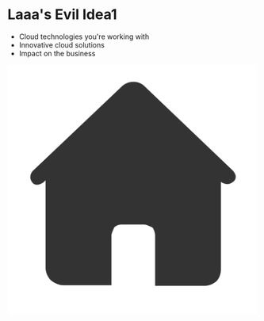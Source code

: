 # Laaa's Evil Idea1

- Cloud technologies you're working with
- Innovative cloud solutions
- Impact on the business

<div class="fixed bottom-5 right-5 p-2 bg-white rounded-full shadow-md hover:bg-gray-100 transition-colors cursor-pointer" @click="$slidev.nav.go(1)">
  <img src="./images/home.png" alt="Home" class="w-8 h-8">
</div>
